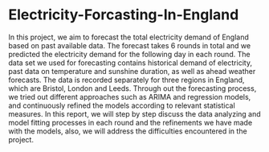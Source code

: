 # Electricity-Forcasting-In-England
In this project, we aim to forecast the total electricity demand of England based on past available
data. The forecast takes 6 rounds in total and we predicted the electricity demand for the following
day in each round. The data set we used for forecasting contains historical demand of electricity,
past data on temperature and sunshine duration, as well as ahead weather forecasts. The data is
recorded separately for three regions in England, which are Bristol, London and Leeds. Through out
the forecasting process, we tried out different approaches such as ARIMA and regression models,
and continuously refined the models according to relevant statistical measures. In this report, we
will step by step discuss the data analyzing and model fitting processes in each round and the
refinements we have made with the models, also, we will address the difficulties encountered in the
project.
